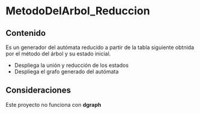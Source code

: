 # MetodoDelArbol_Reduccion

## Contenido
Es un generador del autómata reducido a partir de la tabla siguiente obtnida por el método del árbol y su estado inicial.

* Despliega la unión y reducción de los estados
* Despliega el grafo generado del autómata

## Consideraciones
Este proyecto no funciona con **dgraph**